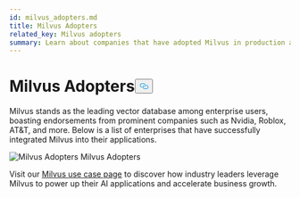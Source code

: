 ```yaml
---
id: milvus_adopters.md
title: Milvus Adopters
related_key: Milvus adopters
summary: Learn about companies that have adopted Milvus in production applications.
---
```

<h1 id="Milvus-Adopters" class="common-anchor-header">Milvus Adopters<button data-href="#Milvus-Adopters" class="anchor-icon" translate="no">
      <svg translate="no"
        aria-hidden="true"
        focusable="false"
        height="20"
        version="1.1"
        viewBox="0 0 16 16"
        width="16"
      >
        <path
          fill="#0092E4"
          fill-rule="evenodd"
          d="M4 9h1v1H4c-1.5 0-3-1.69-3-3.5S2.55 3 4 3h4c1.45 0 3 1.69 3 3.5 0 1.41-.91 2.72-2 3.25V8.59c.58-.45 1-1.27 1-2.09C10 5.22 8.98 4 8 4H4c-.98 0-2 1.22-2 2.5S3 9 4 9zm9-3h-1v1h1c1 0 2 1.22 2 2.5S13.98 12 13 12H9c-.98 0-2-1.22-2-2.5 0-.83.42-1.64 1-2.09V6.25c-1.09.53-2 1.84-2 3.25C6 11.31 7.55 13 9 13h4c1.45 0 3-1.69 3-3.5S14.5 6 13 6z"
        ></path>
      </svg>
    </button></h1><p>Milvus stands as the leading vector database among enterprise users, boasting endorsements from prominent companies such as Nvidia, Roblox, AT&T, and more. Below is a list of enterprises that have successfully integrated Milvus into their applications.</p>
<p>
  <span class="img-wrapper">
    <img translate="no" src="/docs/v2.5.x/assets/milvus-adopters.png" alt="Milvus Adopters" class="doc-image" id="milvus-adopters" />
    <span>Milvus Adopters</span>
  </span>
</p>
<p>Visit our <a href="https://milvus.io/use-cases">Milvus use case page</a> to discover how industry leaders leverage Milvus to power up their AI applications and accelerate business growth.</p>
